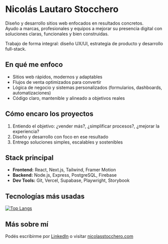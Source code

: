 # Nicolás Lautaro Stocchero

Diseño y desarrollo sitios web enfocados en resultados concretos.  
Ayudo a marcas, profesionales y equipos a mejorar su presencia digital con soluciones claras, funcionales y bien construidas.

Trabajo de forma integral: diseño UX/UI, estrategia de producto y desarrollo full-stack.

## En qué me enfoco

- Sitios web rápidos, modernos y adaptables  
- Flujos de venta optimizados para convertir  
- Lógica de negocio y sistemas personalizados (formularios, dashboards, automatizaciones)  
- Código claro, mantenible y alineado a objetivos reales  

## Cómo encaro los proyectos

1. Entiendo el objetivo: ¿vender más?, ¿simplificar procesos?, ¿mejorar la experiencia?  
2. Diseño y desarrollo con foco en ese resultado  
3. Entrego soluciones simples, escalables y sostenibles

## Stack principal

- **Frontend:** React, Next.js, Tailwind, Framer Motion  
- **Backend:** Node.js, Express, PostgreSQL, Firebase  
- **Dev Tools:** Git, Vercel, Supabase, Playwright, Storybook  

## Tecnologías más usadas

[![Top Langs](https://github-readme-stats.vercel.app/api/top-langs/?username=NicoStocchero&layout=compact&hide=html,css)](https://github.com/anuraghazra/github-readme-stats)

## Más sobre mí

Podés escribirme por [LinkedIn](https://www.linkedin.com/in/nicolasstocchero/) o visitar [nicolasstocchero.com](https://nicolasstocchero.com)
